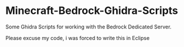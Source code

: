 # Minecraft-Bedrock-Ghidra-Scripts
Some Ghidra Scripts for working with the Bedrock Dedicated Server.

Please excuse my code, i was forced to write this in Eclipse
